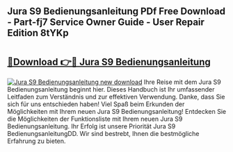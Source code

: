 ## Jura S9 Bedienungsanleitung PDf Free Download - Part-fj7 Service Owner Guide - User Repair Edition 8tYKp

# <h2><a href="http://df0kuk.blite.top/?on=Jura+S9+Bedienungsanleitung">🔗Download 👉🔴 Jura S9 Bedienungsanleitung</a></h2>

[![Jura S9 Bedienungsanleitung new download](https://i.imgur.com/lujVjoI.png)](http://df0kuk.blite.top/?on=Jura+S9+Bedienungsanleitung)
Ihre Reise mit dem Jura S9 Bedienungsanleitung beginnt hier. Dieses Handbuch ist Ihr umfassender Leitfaden zum Verständnis und zur effektiven Verwendung. Danke, dass Sie sich für uns entschieden haben! Viel Spaß beim Erkunden der Möglichkeiten mit Ihrem neuen Jura S9 Bedienungsanleitung! Entdecken Sie die Möglichkeiten der Funktionsliste mit Ihrem neuen Jura S9 Bedienungsanleitung. Ihr Erfolg ist unsere Priorität Jura S9 BedienungsanleitungDD. Wir sind bestrebt, Ihnen die bestmögliche Erfahrung zu bieten.
